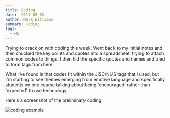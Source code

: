 ```yaml
---
title: Coding
date:  2017-05-03
author: Mark Williams
summary: Coding
tags: 
  - MA
---
```

Trying to crack on with coding this week. Went back to my initial notes and then chucked the key points and quotes into a spreadsheet, trying to attach common codes to things. I then hid the specific quotes and names and tried to form tags from here.

What i've found is that codes fit within the JISC/NUS tags that I used, but I'm starting to see themes emerging from emotive language and specifically students on one course talking about being 'encouraged' rather than 'expected' to use technology.

Here's a screenshot of the preliminary coding:

![coding example](content/uploads/2017/05/Screenshot-2017-05-03-at-13.58.56.png)
